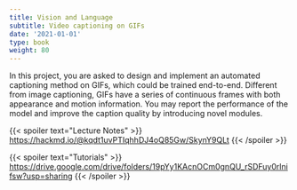 ```yaml
---
title: Vision and Language
subtitle: Video captioning on GIFs
date: '2021-01-01'
type: book
weight: 80
---
```


In this project, you are asked to design and implement an automated captioning method on GIFs, which could be trained 
end-to-end. Different from image captioning, GIFs have a series of continuous frames with both appearance and motion 
information. You may report the performance of the model and improve the caption quality by introducing novel modules.

{{< spoiler text="Lecture Notes" >}}
    https://hackmd.io/@kqdt1uvPTIqhhDJ4oQ85Gw/SkynY9QLt
{{< /spoiler >}}

{{< spoiler text="Tutorials" >}}
    https://drive.google.com/drive/folders/19pYy1KAcnOCm0gnQU_rSDFuy0rlnifsw?usp=sharing
{{< /spoiler >}}

